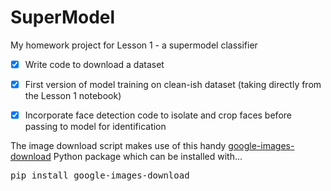 # SuperModel

My homework project for Lesson 1 - a supermodel classifier

- [x] Write code to download a dataset
- [x] First version of model training on clean-ish dataset (taking directly from the Lesson 1 notebook)
- [x] Incorporate face detection code to isolate and crop faces before passing to model for identification


The image download script makes use of this handy [google-images-download](https://github.com/hardikvasa/google-images-download/) Python package which can be installed with...
<pre>pip install google-images-download</pre>
